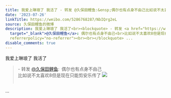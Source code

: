 ```yaml
---
title: 我爱上琳琅了 我活了 - 转发 @久保田鲤鱼:&ensp;偶尔也有点身不由己比如说不太喜欢8但是现在只能剪安乐传了 [图片]
date: '2023-07-26'
linkTitle: https://weibo.com/5286768287/NbIQrg2eL
source: 久保田鲤鱼的微博
description: 我爱上琳琅了 我活了<br><blockquote> - 转发 <a href="https://weibo.com/5286768287"
  target="_blank">@久保田鲤鱼</a>: 偶尔也有点身不由己<br>比如说不太喜欢8但是现在只能剪安乐传了 <img style="" src="https://tvax2.sinaimg.cn/large/005LMJWfgy1hg7qqgcjlaj305m056jrc.jpg"
  referrerpolicy="no-referrer"><br><br></blockquote> ...
disable_comments: true
---
```

我爱上琳琅了 我活了<br><blockquote> - 转发 <a href="https://weibo.com/5286768287" target="_blank">@久保田鲤鱼</a>: 偶尔也有点身不由己<br>比如说不太喜欢8但是现在只能剪安乐传了 <img style="" src="https://tvax2.sinaimg.cn/large/005LMJWfgy1hg7qqgcjlaj305m056jrc.jpg" referrerpolicy="no-referrer"><br><br></blockquote> ...